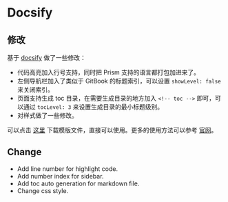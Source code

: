 # Docsify

<!-- toc -->

## 修改
基于 [docsify](https://docsify.js.org/#/) 做了一些修改：
* 代码高亮加入行号支持，同时把 Prism 支持的语言都打包加进来了。
* 左侧导航栏加入了类似于 GitBook 的标题索引，可以设置 `showLevel: false` 来关闭索引。
* 页面支持生成 toc 目录，在需要生成目录的地方加入 `<!-- toc -->` 即可，可以通过 `tocLevel: 3` 来设置生成目录的最小标题级别。
* 对样式做了一些修改。

可以点击 [这里](http://doc.zhangjikai.com/template/template.rar) 下载模版文件，直接可以使用。更多的使用方法可以参考 [官网](https://docsify.js.org/)。



## Change
* Add line number for highlight code.
* Add number index for sidebar.
* Add toc auto generation for markdown file.
* Change css style.


